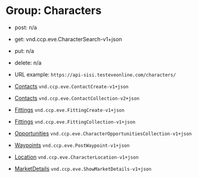 # Group: Characters

* post: n/a  
* get: vnd.ccp.eve.CharacterSearch-v1+json  
* put: n/a  
* delete: n/a  

* URL example: `https://api-sisi.testeveonline.com/characters/` 


* [Contacts](contacts/ContactCreate.md) `vnd.ccp.eve.ContactCreate-v1+json`
* [Contacts](contacts/ContactCollection.md) `vnd.ccp.eve.ContactCollection-v2+json`
* [Fittings](fittings/FittingCreate.md) `vnd.ccp.eve.FittingCreate-v1+json`
* [Fittings](fittings/FittingCollection.md) `vnd.ccp.eve.FittingCollection-v1+json`
* [Opportunities](opportunities/CharacterOpportunitiesCollection.md) `vnd.ccp.eve.CharacterOpportunitiesCollection-v1+json`
* [Waypoints](characters/waypoints/PostWaypoint.md) `vnd.ccp.eve.PostWaypoint-v1+json`
* [Location](location/CharacterLocation.md) `vnd.ccp.eve.CharacterLocation-v1+json`
* [MarketDetails](characters/marketdetails/ShowMarketDetails.md) `vnd.ccp.eve.ShowMarketDetails-v1+json`


